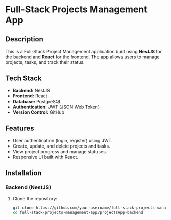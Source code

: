# Full-Stack Projects Management App

## Description
This is a Full-Stack Project Management application built using **NestJS** for the backend and **React** for the frontend. The app allows users to manage projects, tasks, and track their status.

## Tech Stack
- **Backend:** NestJS
- **Frontend:** React
- **Database:** PostgreSQL
- **Authentication:** JWT (JSON Web Token)
- **Version Control:** GitHub

## Features
- User authentication (login, register) using JWT.
- Create, update, and delete projects and tasks.
- View project progress and manage statuses.
- Responsive UI built with React.
  
## Installation

### Backend (NestJS)
1. Clone the repository:
   ```bash
   git clone https://github.com/your-username/full-stack-projects-management-app.git
   cd full-stack-projects-management-app/projectsApp-backend
